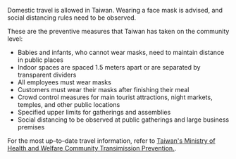 Domestic travel is allowed in Taiwan. Wearing a face mask is advised, and social distancing rules need to be observed.

These are the preventive measures that Taiwan has taken on the community level:

- Babies and infants, who cannot wear masks, need to maintain distance in public places
- Indoor spaces are spaced 1.5 meters apart or are separated by transparent dividers
- All employees must wear masks
- Customers must wear their masks after finishing their meal
- Crowd control measures for main tourist attractions, night markets, temples, and other public locations
- Specified upper limits for gatherings and assemblies
- Social distancing to be observed at public gatherings and large business premises

For the most up–to–date travel information, refer to [Taiwan's Ministry of Health and Welfare Community Transimission Prevention.](https://covid19.mohw.gov.tw/en/cp-4786-53904-206.html).

